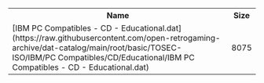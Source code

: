 <table>
<tr><th>Name</th><th>Size</th></tr>
<tr><td>
[IBM PC Compatibles - CD - Educational.dat](https://raw.githubusercontent.com/open-retrogaming-archive/dat-catalog/main/root/basic/TOSEC-ISO/IBM/PC Compatibles/CD/Educational/IBM PC Compatibles - CD - Educational.dat)
</td><td>8075</td></tr>
</table>
